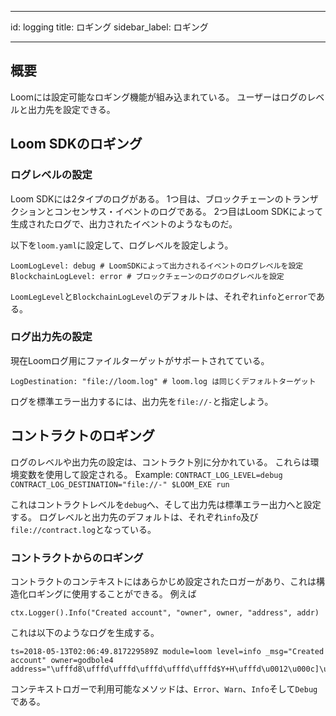 * * *

id: logging title: ロギング sidebar_label: ロギング

* * *

## 概要

Loomには設定可能なロギング機能が組み込まれている。 ユーザーはログのレベルと出力先を設定できる。

## Loom SDKのロギング

### ログレベルの設定

Loom SDKには2タイプのログがある。 1つ目は、ブロックチェーンのトランザクションとコンセンサス・イベントのログである。 2つ目はLoom SDKによって生成されたログで、出力されたイベントのようなものだ。

以下を`loom.yaml`に設定して、ログレベルを設定しよう。

    LoomLogLevel: debug # LoomSDKによって出力されるイベントのログレベルを設定
    BlockchainLogLevel: error # ブロックチェーンのログのログレベルを設定
    

`LoomLegLevel`と`BlockchainLogLevel`のデフォルトは、それぞれ`info`と`error`である。

### ログ出力先の設定

現在Loomログ用にファイルターゲットがサポートされてている。

    LogDestination: "file://loom.log" # loom.log は同じくデフォルトターゲット
    

ログを標準エラー出力するには、出力先を`file://-`と指定しよう。

## コントラクトのロギング

ログのレベルや出力先の設定は、コントラクト別に分かれている。 これらは環境変数を使用して設定される。 Example: `CONTRACT_LOG_LEVEL=debug CONTRACT_LOG_DESTINATION="file://-" $LOOM_EXE run`

これはコントラクトレベルを`debug`へ、そして出力先は標準エラー出力へと設定する。 ログレベルと出力先のデフォルトは、それぞれ`info`及び`file://contract.log`となっている。

### コントラクトからのロギング

コントラクトのコンテキストにはあらかじめ設定されたロガーがあり、これは構造化ロギングに使用することができる。 例えば

    ctx.Logger().Info("Created account", "owner", owner, "address", addr)
    

これは以下のようなログを生成する。

    ts=2018-05-13T02:06:49.817229589Z module=loom level=info _msg="Created account" owner=godbole4 address="\ufffd8\ufffd\ufffd\ufffd\ufffd\ufffd$Y+H\ufffd\u0012\u000c]\u001a\ufffd\ufffd\ufffd\ufffd"
    

コンテキストロガーで利用可能なメソッドは、`Error`、`Warn`、`Info`そして`Debug`である。